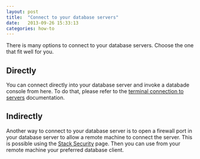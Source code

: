 ```yaml
---
layout: post
title:  "Connect to your database servers"
date:   2013-09-26 15:33:13
categories: how-to
---
```


<p class="lead">There is many options to connect to your database servers. Choose the one that fit well for you.</p>

## Directly

You can connect directly into your database server and invoke a databade console  from here. To do that, please refer to the [terminal connection to servers](/how-to/shell-to-your-servers.html) documentation.

## Indirectly

Another way to connect to your database server is to open a firewall port in your database server to allow a remote machine to connect the server. This is possible using the [Stack Security](/stack-features/stack-security.html) page. Then you can use from your remote machine your preferred database client.